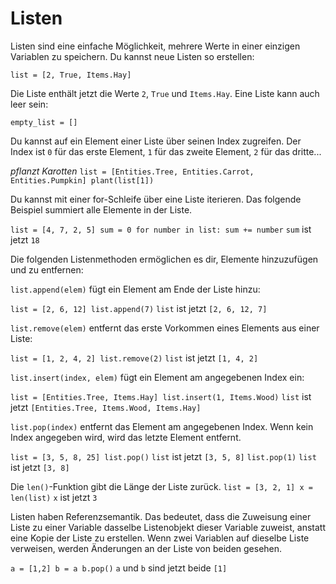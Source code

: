 # Listen
Listen sind eine einfache Möglichkeit, mehrere Werte in einer einzigen Variablen zu speichern.
Du kannst neue Listen so erstellen:

`list = [2, True, Items.Hay]`

Die Liste enthält jetzt die Werte `2`, `True` und `Items.Hay`.
Eine Liste kann auch leer sein:

`empty_list = []`

Du kannst auf ein Element einer Liste über seinen Index zugreifen. Der Index ist `0` für das erste Element, `1` für das zweite Element, `2` für das dritte...

_pflanzt Karotten_
`list = [Entities.Tree, Entities.Carrot, Entities.Pumpkin]
plant(list[1])`

Du kannst mit einer for-Schleife über eine Liste iterieren. Das folgende Beispiel summiert alle Elemente in der Liste.

`list = [4, 7, 2, 5]
sum = 0
for number in list:
	sum += number`
`sum` ist jetzt `18`

Die folgenden Listenmethoden ermöglichen es dir, Elemente hinzuzufügen und zu entfernen:

`list.append(elem)` fügt ein Element am Ende der Liste hinzu:

`list = [2, 6, 12]
list.append(7)`
`list` ist jetzt `[2, 6, 12, 7]`

`list.remove(elem)` entfernt das erste Vorkommen eines Elements aus einer Liste:

`list = [1, 2, 4, 2]
list.remove(2)`
`list` ist jetzt `[1, 4, 2]`

`list.insert(index, elem)` fügt ein Element am angegebenen Index ein:

`list = [Entities.Tree, Items.Hay]
list.insert(1, Items.Wood)`
`list` ist jetzt `[Entities.Tree, Items.Wood, Items.Hay]`

`list.pop(index)` entfernt das Element am angegebenen Index.
Wenn kein Index angegeben wird, wird das letzte Element entfernt.

`list = [3, 5, 8, 25]
list.pop()`
`list` ist jetzt `[3, 5, 8]`
`list.pop(1)`
`list` ist jetzt `[3, 8]`

Die `len()`-Funktion gibt die Länge der Liste zurück.
`list = [3, 2, 1]
x = len(list)`
`x` ist jetzt `3`

Listen haben Referenzsemantik. Das bedeutet, dass die Zuweisung einer Liste zu einer Variable dasselbe Listenobjekt dieser Variable zuweist, anstatt eine Kopie der Liste zu erstellen.
Wenn zwei Variablen auf dieselbe Liste verweisen, werden Änderungen an der Liste von beiden gesehen.

`a = [1,2]
b = a
b.pop()`
`a` und `b` sind jetzt beide `[1]`
